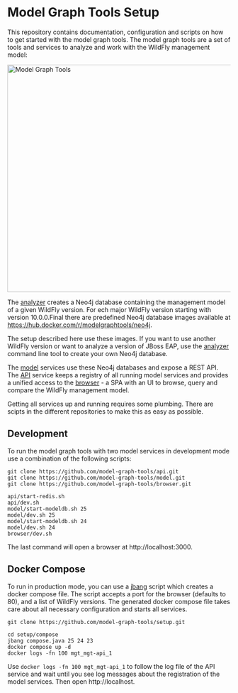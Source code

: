 # Model Graph Tools Setup

This repository contains documentation, configuration and scripts on how to get started with the model graph tools. The model graph tools are a set of tools and services to analyze and work with the WildFly management model:

<img src="https://model-graph-tools.github.io/img/tools.svg" alt="Model Graph Tools" width="512" />

The [analyzer](https://github.com/model-graph-tools/analyzer) creates a Neo4j database containing the management model of a given WildFly version. For ech major WildFly version starting with version 10.0.0.Final there are predefined Neo4j database images available at https://hub.docker.com/r/modelgraphtools/neo4j. 

The setup described here use these images. If you want to use another WildFly version or want to analyze a version of JBoss EAP, use the [analyzer](https://github.com/model-graph-tools/analyzer) command line tool to create your own Neo4j database. 

The [model](https://github.com/model-graph-tools/model) services use these Neo4j databases and expose a REST API. The [API](https://github.com/model-graph-tools/api) service keeps a registry of all running model services and provides a unified access to the [browser](https://github.com/model-graph-tools/browser) - a SPA with an UI to browse, query and compare the WildFly management model.

Getting all services up and running requires some plumbing. There are scipts in the different repositories to make this as easy as possible.   

## Development

To run the model graph tools with two model services in development mode use a combination of the following scripts:

```shell
git clone https://github.com/model-graph-tools/api.git
git clone https://github.com/model-graph-tools/model.git
git clone https://github.com/model-graph-tools/browser.git

api/start-redis.sh
api/dev.sh
model/start-modeldb.sh 25
model/dev.sh 25
model/start-modeldb.sh 24
model/dev.sh 24
browser/dev.sh
```

The last command will open a browser at http://localhost:3000. 

## Docker Compose

To run in production mode, you can use a [jbang](https://www.jbang.dev/) script which creates a docker compose file. The script accepts a port for the browser (defaults to 80), and a list of WildFly versions. The generated docker compose file takes care about all necessary configuration and starts all services. 

```shell
git clone https://github.com/model-graph-tools/setup.git

cd setup/compose
jbang compose.java 25 24 23
docker compose up -d
docker logs -fn 100 mgt_mgt-api_1
```

Use `docker logs -fn 100 mgt_mgt-api_1` to follow the log file of the API service and wait until you see log messages about the registration of the model services. Then open http://localhost.

